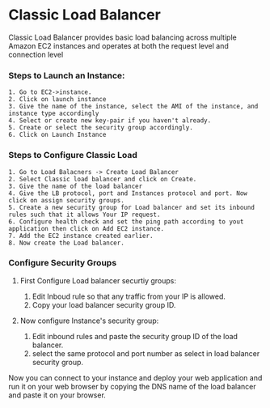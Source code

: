 # Classic Load Balancer

Classic Load Balancer provides basic load balancing across multiple Amazon EC2 instances and operates at both the request level and connection level

### Steps to Launch an Instance:
    1. Go to EC2->instance.
    2. Click on launch instance
    3. Give the name of the instance, select the AMI of the instance, and instance type accordingly
    4. Select or create new key-pair if you haven't already.
    5. Create or select the security group accordingly.
    6. Click on Launch Instance

### Steps to Configure Classic Load
    1. Go to Load Balacners -> Create Load Balancer
    2. Select Classic load balancer and click on Create.
    3. Give the name of the load balancer
    4. Give the LB protocol, port and Instances protocol and port. Now click on assign security groups.
    5. Create a new security group for Load balancer and set its inbound rules such that it allows Your IP request.
    6. Configure health check and set the ping path according to yout application then click on Add EC2 instance.
    7. Add the EC2 instance created earlier.
    8. Now create the Load balancer.

### Configure Security Groups
    
1. First Configure Load balancer securtiy groups:
    
    1. Edit Inboud rule so that any traffic from your IP is allowed.
    2.  Copy your load balancer security group ID.

2. Now configure Instance's security group:
    
    1. Edit inbound rules and paste the security group ID of the load balancer.
    2. select the same protocol and port number as select in load balancer security group.

Now you can connect to your instance and deploy your web application and run it on your web browser by copying the DNS name of the load balancer and paste it on your browser.